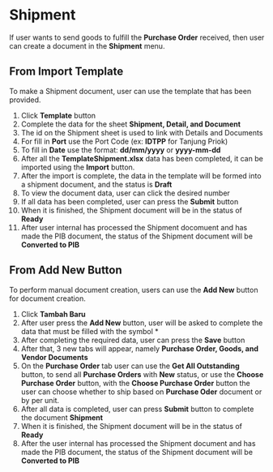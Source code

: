 # Shipment
If user wants to send goods to fulfill the **Purchase Order** received, then user can create a document in the **Shipment** menu.

## From Import Template
To make a Shipment document, user can use the template that has been provided.

1. Click **Template** button
2. Complete the data for the sheet **Shipment, Detail, and Document**
3. The id on the Shipment sheet is used to link with Details and Documents
4. For fill in **Port** use the Port Code (ex: **IDTPP** for Tanjung Priok)
5. To fill in **Date** use the format: **dd/mm/yyyy** or **yyyy-mm-dd**
6. After all the **TemplateShipment.xlsx** data has been completed, it can be imported using the **Import** button.
7. After the import is complete, the data in the template will be formed into a shipment document, and the status is **Draft**
8. To view the document data, user can click the desired number
9. If all data has been completed, user can press the **Submit** button
10. When it is finished, the Shipment document will be in the status of **Ready**
11. After user internal has processed the Shipment docomuent and has made the PIB document, the status of the Shipment document will be **Converted to PIB**

## From Add New Button
To perform manual document creation, users can use the **Add New** button for document creation.

1. Click **Tambah Baru**
2. After user press the **Add New** button, user will be asked to complete the data that must be filled with the symbol *
3. After completing the required data, user can press the **Save** button
4. After that, 3 new tabs will appear, namely **Purchase Order, Goods, and Vendor Documents**
5. On the **Purchase Order** tab user can use the **Get All Outstanding** button, to send all **Purchase Orders** with **New** status, or use the **Choose Purchase Order** button, with the **Choose Purchase Order** button the user can choose whether to ship based on **Purchase Oder** document or by per unit.
6. After all data is completed, user can press **Submit** button to complete the document **Shipment**
7. When it is finished, the Shipment document will be in the status of **Ready**
8. After the user internal has processed the Shipment document and has made the PIB document, the status of the Shipment document will be **Converted to PIB**


